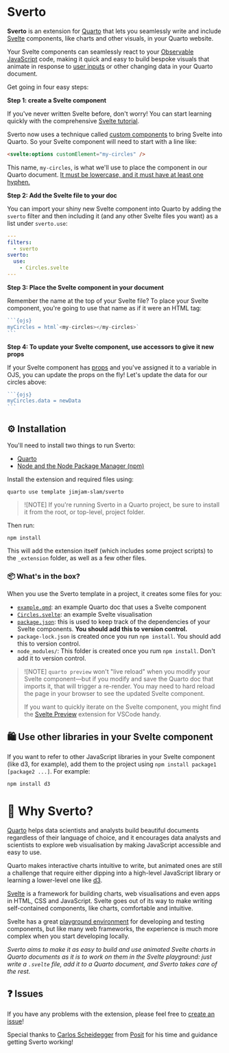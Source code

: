 # Sverto

**Sverto** is an extension for [Quarto](https://quarto.org) that lets you seamlessly write and include [Svelte](https://svelte.dev) components, like charts and other visuals, in your Quarto website.

Your Svelte components can seamlessly react to your [Observable JavaScript](https://quarto.org/docs/interactive/ojs/) code, making it quick and easy to build bespoke visuals that animate in response to [user inputs](https://observablehq.com/documentation/inputs/overview) or other changing data in your Quarto document.

Get going in four easy steps:

**Step 1: create a Svelte component**

If you've never written Svelte before, don't worry! You can start learning quickly with the comprehensive [Svelte tutorial](https://svelte.dev/tutorial/svelte/welcome-to-svelte).

Sverto now uses a technique called [custom components](https://svelte.dev/docs/svelte/custom-elements) to bring Svelte into Quarto. So your Svelte component will need to start with a line like:

```html
<svelte:options customElement="my-circles" />
```

This name, `my-circles`, is what we'll use to place the component in our Quarto document. [It must be lowercase, and it must have at least one hyphen.](https://developer.mozilla.org/en-US/docs/Web/API/Web_components/Using_custom_elements#registering_a_custom_element)

**Step 2: Add the Svelte file to your doc**

You can import your shiny new Svelte component into Quarto by adding the `sverto` filter and then including it (and any other Svelte files you want) as a list under `sverto.use`:

```yaml
---
filters:
  - sverto
sverto:
  use:
    - Circles.svelte
---
```

**Step 3: Place the Svelte component in your document**

Remember the name at the top of your Svelte file? To place your Svelte component, you're going to use that name as if it were an HTML tag:

````js
```{ojs}
myCircles = html`<my-circles></my-circles>`
```
````

**Step 4: To update your Svelte component, use accessors to give it new props**

If your Svelte component has [props](https://svelte.dev/tutorial/svelte/declaring-props) and you've assigned it to a variable in OJS, you can update the props on the fly! Let's update the data for our circles above:

````js
```{ojs}
myCircles.data = newData
```
````

## ⚙️ Installation

You'll need to install two things to run Sverto:

- [Quarto](https://quarto.org)
- [Node and the Node Package Manager (npm)](https://nodejs.org)


Install the extension and required files using:

```
quarto use template jimjam-slam/sverto
```

> ![NOTE]
> If you're running Sverto in a Quarto project, be sure to install it from the root, or top-level, project folder.

Then run:

```
npm install
```

This will add the extension itself (which includes some project scripts) to the `_extension` folder, as well as a few other files.

### 📦 What's in the box?

When you use the Sverto template in a project, it creates some files for you:

* [`example.qmd`](./example.qmd): an example Quarto doc that uses a Svelte component
* [`Circles.svelte`](./Circles.svelte): an example Svelte visualisation
* [`package.json`](./package.json): this is used to keep track of the dependencies of your Svelte components. **You should add this to version control.**
* `package-lock.json` is created once you run `npm install`. You should add this to version control.
* `node_modules/`: This folder is created once you rum `npm install`. Don't add it to version control.

> ![NOTE]
> `quarto preview` won't "live reload" when you modify your Svelte component—but if you modify and save the Quarto doc that imports it, that will trigger a re-render. You may need to hard reload the page in your browser to see the updated Svelte component.
> 
> If you want to quickly iterate on the Svelte component, you might find the [Svelte Preview](https://marketplace.visualstudio.com/items?itemName=RafaelMartinez.svelte-preview) extension for VSCode handy.


## 🛍 Use other libraries in your Svelte component

If you want to refer to other JavaScript libraries in your Svelte component (like d3, for example), add them to the project using `npm install package1 [package2 ...]`. For example:

```
npm install d3
```

# 💭 Why Sverto?

[Quarto](https://quarto.org) helps data scientists and analysts build beautiful documents regardless of their language of choice, and it encourages data analysts and scientists to explore web visualisation by making JavaScript accessible and easy to use.

Quarto makes interactive charts intuitive to write, but animated ones are still a challenge that require either dipping into a high-level JavaScript library or learning a lower-level one like [d3](https://d3js.org).

[Svelte](https://svelte.dev) is a framework for building charts, web visualisations and even apps in HTML, CSS and JavaScript. Svelte goes out of its way to make writing self-contained components, like charts, comfortable and intuitive.

Svelte has a great [playground environment](https://svelte.dev/repl) for developing and testing components, but like many web frameworks, the experience is much more complex when you start developing locally.

_Sverto aims to make it as easy to build and use animated Svelte charts in Quarto documents as it is to work on them in the Svelte playground: just write a `.svelte` file, add it to a Quarto document, and Sverto takes care of the rest._

## ❓ Issues

If you have any problems with the extension, please feel free to [create an issue](https://github.com/jimjam-slam/sverto)!

Special thanks to [Carlos Scheidegger](https://github.com/cscheid) from [Posit](https://posit.co) for his time and guidance getting Sverto working!

